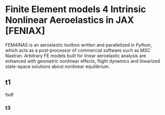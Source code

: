 # Finite Element models 4 Intrinsic Nonlinear Aeroelastics in JAX [FENIAX]

FEM4INAS is an aeroelastic toolbox  written and parallelized in Python, which acts as a post-processor of commercial software such as MSC Nastran. 
Arbitrary FE models built for linear aeroelastic analysis are enhanced with geometric nonlinear effects, flight dynamics and linearized state-space solutions about nonlinear equilibrium.


## t1 

fsdf

### t3
